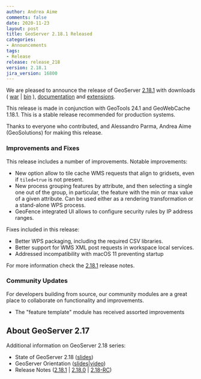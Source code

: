 ```yaml
---
author: Andrea Aime
comments: false
date: 2020-11-23
layout: post
title: GeoServer 2.18.1 Released
categories:
- Announcements
tags:
- Release
release: release_218
version: 2.18.1
jira_version: 16800
---
```


We are pleased to announce the release of GeoServer [2.18.1](http://geoserver.org/release/2.18.1/) with downloads (
[war](https://sourceforge.net/projects/geoserver/files/GeoServer/2.18.1/geoserver-2.18.1-war.zip/download) |
[bin](https://sourceforge.net/projects/geoserver/files/GeoServer/2.18.1/geoserver-2.18.1-bin.zip/download) ),
[documentation](https://sourceforge.net/projects/geoserver/files/GeoServer/2.18.1/geoserver-2.18.1-htmldoc.zip/download) and
[extensions](https://sourceforge.net/projects/geoserver/files/GeoServer/2.18.1/extensions/).

This release is made in conjunction with GeoTools 24.1 and GeoWebCache 1.18.1. This is a stable release recommended for production systems.

Thanks to everyone who contributed, and Alessandro Parma, Andrea Aime (GeoSolutions) for making this release.

### Improvements and Fixes

This release includes a number of improvements. Notable improvements:

  * New option allow to tile cache WMS requests that align to gridsets, even if ``tiled=true`` is not present.
  * New process grouping features by attribute, and then selecting a single one out of the group, in particular, the feature with the min or max value of a given attribute. Can be used either as a rendering transformation or a stand-alone WPS process.
  * GeoFence integrated UI allows to configure security rules by IP address ranges.

Fixes included in this release:

  * Better WPS packaging, including the required CSV libraries.
  * Better support for WMS XML post requests in workspace local services.
  * Addressed incompatibility with macOS 11 preventing startup

For more information check the [2.18.1](https://osgeo-org.atlassian.net/secure/ReleaseNote.jspa?projectId=10000&version=16800) release notes.

### Community Updates

For developers building from source, our community modules are a great place to collaborate on functionality and improvements.

  * The "feature template" module has received assorted improvements

## About GeoServer 2.17

Additional information on GeoServer 2.18 series:
  
  * State of GeoServer 2.18 ([slides](https://docs.google.com/presentation/d/1Q0pHRUcvucAuHDeZPoeDJG4UY5izwbqo8ZawUdk9xYM/edit?usp=sharing))
  * GeoServer Orientation
  ([slides](https://t.co/fvBTLMia6f?amp=1)|[video](https://youtu.be/bdkk5eVR674))
  * Release Notes
  ([2.18.1](https://osgeo-org.atlassian.net/secure/ReleaseNote.jspa?projectId=10000&version=16800)
  | [2.18.0](https://osgeo-org.atlassian.net/secure/ReleaseNote.jspa?projectId=10000&version=16796)
  | [2.18-RC](https://osgeo-org.atlassian.net/secure/ReleaseNote.jspa?projectId=10000&version=16783))


